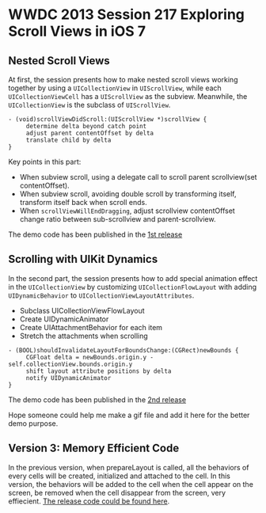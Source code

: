 # WWDC 2013 Session 217 Exploring Scroll Views in iOS 7

## Nested Scroll Views

At first, the session presents how to make nested scroll views working together by using a `UICollectionView` in `UIScrollView`, while each `UICollectionViewCell` has a `UIScrollView` as the subview.
Meanwhile, the `UICollectionView` is the subclass of `UIScrollView`.

```
- (void)scrollViewDidScroll:(UIScrollView *)scrollView {
     determine delta beyond catch point
     adjust parent contentOffset by delta
     translate child by delta
}
```
Key points in this part:
- When subview scroll, using a delegate call to scroll parent scrollview(set contentOffset).
- When subview scroll, avoiding double scroll by transforming itself, transform itself back when scroll ends.
- When `scrollViewWillEndDragging`, adjust scrollview contentOffset change ratio between sub-scrollview and parent-scrollview.

The demo code has been published in the [1st release](https://github.com/antonio081014/Demo2013/releases/tag/V1.0)

## Scrolling with UIKit Dynamics

In the second part, the session presents how to add special animation effect in the `UICollectionView` by customizing `UICollectionFlowLayout` with adding `UIDynamicBehavior` to `UICollectionViewLayoutAttributes`.

- Subclass UICollectionViewFlowLayout
- Create UIDynamicAnimator
- Create UIAttachmentBehavior for each item 
- Stretch the attachments when scrolling

```
- (BOOL)shouldInvalidateLayoutForBoundsChange:(CGRect)newBounds {
     CGFloat delta = newBounds.origin.y - self.collectionView.bounds.origin.y
     shift layout attribute positions by delta
     notify UIDynamicAnimator
}
```
The demo code has been published in the [2nd release](https://github.com/antonio081014/Demo2013/releases/tag/V2.0)

Hope someone could help me make a gif file and add it here for the better demo purpose.

## Version 3: Memory Efficient Code

In the previous version, when prepareLayout is called, all the behaviors of every cells will be created, initialized and attached to the cell. In this version, the behaviors will be added to the cell when the cell appear on the screen, be removed when the cell disappear from the screen, very effiecient.
[The release code could be found here](https://github.com/antonio081014/Demo2013/releases/tag/V3.0).
